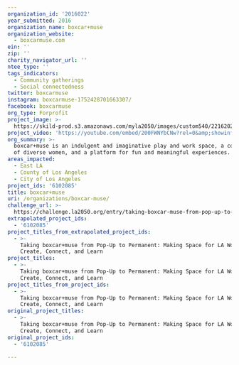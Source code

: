 ```yaml
---
organization_id: '2016022'
year_submitted: 2016
organization_name: boxcar+muse
organization_website:
  - boxcarmuse.com
ein: ''
zip: ''
charity_navigator_url: ''
ntee_type: ''
tags_indicators:
  - Community gatherings
  - Social connectedness
twitter: boxcarmuse
instagram: boxcarmuse-1752428701663307/
facebook: boxcarmuse
org_type: Forprofit
project_image: >-
  https://skild-prod.s3.amazonaws.com/myla2050/images/custom540/2216202144741-team91.jpg
project_video: 'https://youtube.com/embed/200FWNYbCNw?rel=0&amp;showinfo=0'
org_summary: >-
  boxcar+muse is an indulgent and imaginative play and work space, a connector
  of diverse women, and a platform for fun and meaningful experiences.
areas_impacted:
  - East LA
  - County of Los Angeles
  - City of Los Angeles
project_ids: '6102085'
title: boxcar+muse
uri: /organizations/boxcar-muse/
challenge_url: >-
  https://challenge.la2050.org/entry/taking-boxcar-muse-from-pop-up-to-permanent-making-space-for-la-women-to-create-connect-and-learn
extrapolated_project_ids:
  - '6102085'
project_titles_from_extrapolated_project_ids:
  - >-
    Taking boxcar+muse from Pop-Up to Permanent: Making Space for LA Women to
    Create, Connect, and Learn
project_titles:
  - >-
    Taking boxcar+muse from Pop-Up to Permanent: Making Space for LA Women to
    Create, Connect, and Learn
project_titles_from_project_ids:
  - >-
    Taking boxcar+muse from Pop-Up to Permanent: Making Space for LA Women to
    Create, Connect, and Learn
original_project_titles:
  - >-
    Taking boxcar+muse from Pop-Up to Permanent: Making Space for LA Women to
    Create, Connect, and Learn
original_project_ids:
  - '6102085'

---
```

